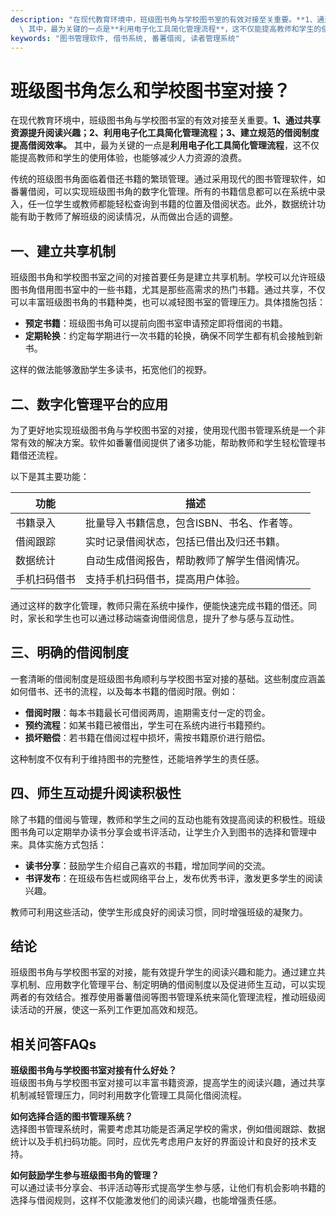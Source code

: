 ```yaml
---
description: "在现代教育环境中，班级图书角与学校图书室的有效对接至关重要。**1、通过共享资源提升阅读兴趣；2、利用电子化工具简化管理流程；3、建立规范的借阅制度提高借阅效率。**\
  \ 其中，最为关键的一点是**利用电子化工具简化管理流程**，这不仅能提高教师和学生的使用体验，也能够减少人力资源的浪费。"
keywords: "图书管理软件, 借书系统, 番薯借阅, 读者管理系统"
---
```

# 班级图书角怎么和学校图书室对接？

在现代教育环境中，班级图书角与学校图书室的有效对接至关重要。**1、通过共享资源提升阅读兴趣；2、利用电子化工具简化管理流程；3、建立规范的借阅制度提高借阅效率。** 其中，最为关键的一点是**利用电子化工具简化管理流程**，这不仅能提高教师和学生的使用体验，也能够减少人力资源的浪费。

传统的班级图书角面临着借还书籍的繁琐管理。通过采用现代的图书管理软件，如番薯借阅，可以实现班级图书角的数字化管理。所有的书籍信息都可以在系统中录入，任一位学生或教师都能轻松查询到书籍的位置及借阅状态。此外，数据统计功能有助于教师了解班级的阅读情况，从而做出合适的调整。

## **一、建立共享机制**

班级图书角和学校图书室之间的对接首要任务是建立共享机制。学校可以允许班级图书角借用图书室中的一些书籍，尤其是那些高需求的热门书籍。通过共享，不仅可以丰富班级图书角的书籍种类，也可以减轻图书室的管理压力。具体措施包括：

- **预定书籍**：班级图书角可以提前向图书室申请预定即将借阅的书籍。
- **定期轮换**：约定每学期进行一次书籍的轮换，确保不同学生都有机会接触到新书。
  
这样的做法能够激励学生多读书，拓宽他们的视野。

## **二、数字化管理平台的应用**

为了更好地实现班级图书角与学校图书室的对接，使用现代图书管理系统是一个非常有效的解决方案。软件如番薯借阅提供了诸多功能，帮助教师和学生轻松管理书籍借还流程。

以下是其主要功能：

| 功能         | 描述                                  |
| ------------ | ------------------------------------- |
| 书籍录入     | 批量导入书籍信息，包含ISBN、书名、作者等。 |
| 借阅跟踪     | 实时记录借阅状态，包括已借出及归还书籍。    |
| 数据统计     | 自动生成借阅报告，帮助教师了解学生借阅情况。  |
| 手机扫码借书 | 支持手机扫码借书，提高用户体验。           |

通过这样的数字化管理，教师只需在系统中操作，便能快速完成书籍的借还。同时，家长和学生也可以通过移动端查询借阅信息，提升了参与感与互动性。

## **三、明确的借阅制度**

一套清晰的借阅制度是班级图书角顺利与学校图书室对接的基础。这些制度应涵盖如何借书、还书的流程，以及每本书籍的借阅时限。例如：

- **借阅时限**：每本书籍最长可借阅两周，逾期需支付一定的罚金。
- **预约流程**：如某书籍已被借出，学生可在系统内进行书籍预约。
- **损坏赔偿**：若书籍在借阅过程中损坏，需按书籍原价进行赔偿。

这种制度不仅有利于维持图书的完整性，还能培养学生的责任感。

## **四、师生互动提升阅读积极性**

除了书籍的借阅与管理，教师和学生之间的互动也能有效提高阅读的积极性。班级图书角可以定期举办读书分享会或书评活动，让学生介入到图书的选择和管理中来。具体实施方式包括：

- **读书分享**：鼓励学生介绍自己喜欢的书籍，增加同学间的交流。
- **书评发布**：在班级布告栏或网络平台上，发布优秀书评，激发更多学生的阅读兴趣。

教师可利用这些活动，使学生形成良好的阅读习惯，同时增强班级的凝聚力。

## **结论**

班级图书角与学校图书室的对接，能有效提升学生的阅读兴趣和能力。通过建立共享机制、应用数字化管理平台、制定明确的借阅制度以及促进师生互动，可以实现两者的有效结合。推荐使用番薯借阅等图书管理系统来简化管理流程，推动班级阅读活动的开展，使这一系列工作更加高效和规范。

## 相关问答FAQs

**班级图书角与学校图书室对接有什么好处？**  
班级图书角与学校图书室对接可以丰富书籍资源，提高学生的阅读兴趣，通过共享机制减轻管理压力，同时利用数字化管理工具简化借阅流程。

**如何选择合适的图书管理系统？**  
选择图书管理系统时，需要考虑其功能是否满足学校的需求，例如借阅跟踪、数据统计以及手机扫码功能。同时，应优先考虑用户友好的界面设计和良好的技术支持。

**如何鼓励学生参与班级图书角的管理？**  
可以通过读书分享会、书评活动等形式提高学生参与感，让他们有机会影响书籍的选择与借阅规则，这样不仅能激发他们的阅读兴趣，也能增强责任感。
